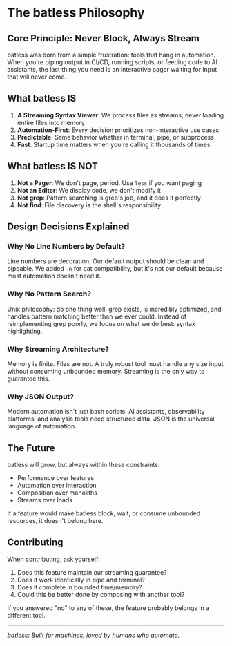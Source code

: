 # The batless Philosophy

## Core Principle: Never Block, Always Stream

batless was born from a simple frustration: tools that hang in automation. When you're piping output in CI/CD, running scripts, or feeding code to AI assistants, the last thing you need is an interactive pager waiting for input that will never come.

## What batless IS

1. **A Streaming Syntax Viewer**: We process files as streams, never loading entire files into memory
2. **Automation-First**: Every decision prioritizes non-interactive use cases
3. **Predictable**: Same behavior whether in terminal, pipe, or subprocess
4. **Fast**: Startup time matters when you're calling it thousands of times

## What batless IS NOT

1. **Not a Pager**: We don't page, period. Use `less` if you want paging
2. **Not an Editor**: We display code, we don't modify it
3. **Not grep**: Pattern searching is grep's job, and it does it perfectly
4. **Not find**: File discovery is the shell's responsibility

## Design Decisions Explained

### Why No Line Numbers by Default?

Line numbers are decoration. Our default output should be clean and pipeable. We added `-n` for cat compatibility, but it's not our default because most automation doesn't need it.

### Why No Pattern Search?

Unix philosophy: do one thing well. grep exists, is incredibly optimized, and handles pattern matching better than we ever could. Instead of reimplementing grep poorly, we focus on what we do best: syntax highlighting.

### Why Streaming Architecture?

Memory is finite. Files are not. A truly robust tool must handle any size input without consuming unbounded memory. Streaming is the only way to guarantee this.

### Why JSON Output?

Modern automation isn't just bash scripts. AI assistants, observability platforms, and analysis tools need structured data. JSON is the universal language of automation.

## The Future

batless will grow, but always within these constraints:

- Performance over features
- Automation over interaction
- Composition over monoliths
- Streams over loads

If a feature would make batless block, wait, or consume unbounded resources, it doesn't belong here.

## Contributing

When contributing, ask yourself:

1. Does this feature maintain our streaming guarantee?
2. Does it work identically in pipe and terminal?
3. Does it complete in bounded time/memory?
4. Could this be better done by composing with another tool?

If you answered "no" to any of these, the feature probably belongs in a different tool.

---

*batless: Built for machines, loved by humans who automate.*
